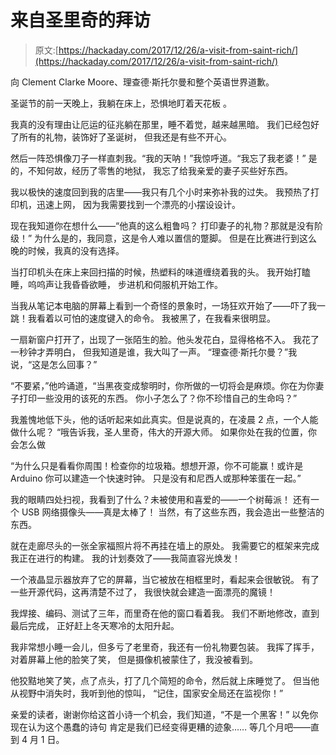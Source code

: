 # 来自圣里奇的拜访

> 原文:[https://hackaday.com/2017/12/26/a-visit-from-saint-rich/](https://hackaday.com/2017/12/26/a-visit-from-saint-rich/)

向 Clement Clarke Moore、理查德·斯托尔曼和整个英语世界道歉。

圣诞节的前一天晚上，我躺在床上，恐惧地盯着天花板
。

我真的没有理由让厄运的征兆躺在那里，睡不着觉，越来越黑暗。
我们已经包好了所有的礼物，装饰好了圣诞树，
但我还是有些不开心。

然后一阵恐惧像刀子一样直刺我。“我的天呐！”我惊呼道。“我忘了我老婆！”
是的，不知何故，经历了零售的地狱，
我忘了给我亲爱的妻子买些好东西。

我以极快的速度回到我的店里——我只有几个小时来弥补我的过失。
我预热了打印机，迅速上网，
因为我需要找到一个漂亮的小摆设设计。

现在我知道你在想什么——“他真的这么粗鲁吗？
打印妻子的礼物？那就是没有阶级！”
为什么是的，我同意，这是令人难以置信的蹩脚。
但是在比赛进行到这么晚的时候，我真的没有选择。

当打印机头在床上来回扫描的时候，热塑料的味道缠绕着我的头。
我开始打瞌睡，呜呜声让我昏昏欲睡，
步进机和伺服机开始工作。

当我从笔记本电脑的屏幕上看到一个奇怪的景象时，一场狂欢开始了——吓了我一跳！我看着以可怕的速度键入的命令。
我被黑了，在我看来很明显。

一扇新窗户打开了，出现了一张陌生的脸。他头发花白，显得格格不入。
我花了一秒钟才弄明白，
但我知道是谁，我大叫了一声。
“理查德·斯托尔曼？”我说，“这是怎么回事？”

“不要紧，”他吟诵道，“当黑夜变成黎明时，你所做的一切将会是麻烦。你在为你妻子打印一些没用的该死的东西。
你小子怎么了？你不珍惜自己的生命吗？”

我羞愧地低下头，他的话听起来如此真实。但是说真的，在凌晨 2 点，一个人能做什么呢？
“哦告诉我，圣人里奇，伟大的开源大师。
如果你处在我的位置，你会怎么做

“为什么只是看看你周围！检查你的垃圾箱。想想开源，你不可能赢！或许是 Arduino 你可以建造一个快速时钟。
只是没有和尼西人或那种笨蛋在一起。”

我的眼睛四处扫视，我看到了什么？未被使用和喜爱的——一个树莓派！
还有一个 USB 网络摄像头——真是太棒了！
当然，有了这些东西，我会造出一些整洁的东西。

就在走廊尽头的一张全家福照片将不再挂在墙上的原处。
我需要它的框架来完成我正在进行的构建。
我的计划奏效了——我简直容光焕发！

一个液晶显示器放弃了它的屏幕，当它被放在相框里时，看起来会很敏锐。
有了一些开源代码，这再清楚不过了，
我很快就会建造一面漂亮的魔镜！

我焊接、编码、测试了三年，而里奇在他的窗口看着我。
我们不断地修改，直到最后完成，
正好赶上冬天寒冷的太阳升起。

我非常想小睡一会儿，但多亏了老里奇，我还有一份礼物要包装。
我挥了挥手，对着屏幕上他的脸笑了笑，
但是摄像机被蒙住了，我没被看到。

他狡黠地笑了笑，点了点头，打了几个简短的命令，然后就上床睡觉了。
但当他从视野中消失时，我听到他的惊叫，
“记住，国家安全局还在监视你！”

亲爱的读者，谢谢你给这首小诗一个机会，我们知道，“不是一个黑客！”
以免你现在认为这个愚蠢的诗句
肯定是我们已经变得更糟的迹象……
等几个月吧——直到 4 月 1 日。